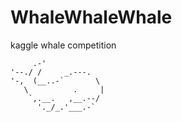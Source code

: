 # WhaleWhaleWhale
kaggle whale competition
```
     .-'
'--./ /     _.---.
'-,  (__..-`       \
   \          .     |
    `,.__.   ,__.--/
      '._/_.'___.-`
```
